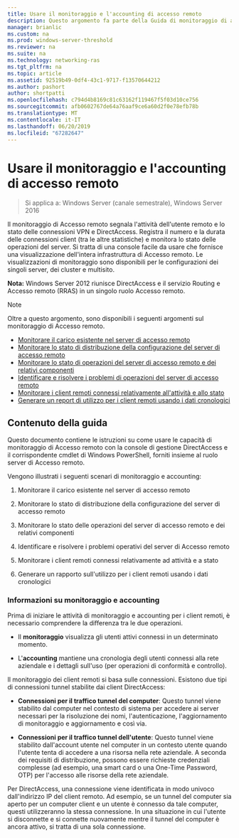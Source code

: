 ```yaml
---
title: Usare il monitoraggio e l'accounting di accesso remoto
description: Questo argomento fa parte della Guida di monitoraggio di accesso remoto e l'Accounting in Windows Server 2016.
manager: brianlic
ms.custom: na
ms.prod: windows-server-threshold
ms.reviewer: na
ms.suite: na
ms.technology: networking-ras
ms.tgt_pltfrm: na
ms.topic: article
ms.assetid: 92519b49-0df4-43c1-9717-f13570644212
ms.author: pashort
author: shortpatti
ms.openlocfilehash: c794d4b8169c81c63162f119467f5f03d10ce756
ms.sourcegitcommit: afb0602767de64a76aaf9ce6a60d2f0e78efb78b
ms.translationtype: MT
ms.contentlocale: it-IT
ms.lasthandoff: 06/20/2019
ms.locfileid: "67282647"
---
```

# <a name="use-remote-access-monitoring-and-accounting"></a>Usare il monitoraggio e l'accounting di accesso remoto

>Si applica a: Windows Server (canale semestrale), Windows Server 2016

Il monitoraggio di Accesso remoto segnala l'attività dell'utente remoto e lo stato delle connessioni VPN e DirectAccess. Registra il numero e la durata delle connessioni client (tra le altre statistiche) e monitora lo stato delle operazioni del server. Si tratta di una console facile da usare che fornisce una visualizzazione dell'intera infrastruttura di Accesso remoto. Le visualizzazioni di monitoraggio sono disponibili per le configurazioni dei singoli server, dei cluster e multisito.  
  
**Nota:** Windows Server 2012 riunisce DirectAccess e il servizio Routing e Accesso remoto (RRAS) in un singolo ruolo Accesso remoto.  
  
> [!NOTE]  
> Oltre a questo argomento, sono disponibili i seguenti argomenti sul monitoraggio di Accesso remoto.  
>   
> -   [Monitorare il carico esistente nel server di accesso remoto](Monitor-the-existing-load-on-the-Remote-Access-server.md)  
> -   [Monitorare lo stato di distribuzione della configurazione del server di accesso remoto](Monitor-the-configuration-distribution-status-of-the-Remote-Access-server.md)  
> -   [Monitorare lo stato di operazioni del server di accesso remoto e dei relativi componenti](Monitor-the-operations-status-of-the-Remote-Access-server-and-its-components.md)  
> -   [Identificare e risolvere i problemi di operazioni del server di accesso remoto](Identify-and-resolve-Remote-Access-server-operations-problems.md)  
> -   [Monitorare i client remoti connessi relativamente all'attività e allo stato](Monitor-connected-remote-clients-for-activity-and-status.md)  
> -   [Generare un report di utilizzo per i client remoti usando i dati cronologici](Generate-a-usage-report-for-remote-clients-using-historical-data.md)  

## <a name="in-this-guide"></a>Contenuto della guida  
Questo documento contiene le istruzioni su come usare le capacità di monitoraggio di Accesso remoto con la console di gestione DirectAccess e il corrispondente cmdlet di Windows PowerShell, forniti insieme al ruolo server di Accesso remoto.  
  
Vengono illustrati i seguenti scenari di monitoraggio e accounting:  
  
1.  Monitorare il carico esistente nel server di accesso remoto  
  
2.  Monitorare lo stato di distribuzione della configurazione del server di accesso remoto  
  
3.  Monitorare lo stato delle operazioni del server di accesso remoto e dei relativi componenti  
  
4.  Identificare e risolvere i problemi operativi del server di Accesso remoto  
  
5.  Monitorare i client remoti connessi relativamente ad attività e a stato  
  
6.  Generare un rapporto sull'utilizzo per i client remoti usando i dati cronologici  
  
### <a name="understand-monitoring-and-accounting"></a>Informazioni su monitoraggio e accounting  
Prima di iniziare le attività di monitoraggio e accounting per i client remoti, è necessario comprendere la differenza tra le due operazioni.  
  
-   Il **monitoraggio** visualizza gli utenti attivi connessi in un determinato momento.  
  
-   L'**accounting** mantiene una cronologia degli utenti connessi alla rete aziendale e i dettagli sull'uso (per operazioni di conformità e controllo).  
  
Il monitoraggio dei client remoti si basa sulle connessioni. Esistono due tipi di connessioni tunnel stabilite dai client DirectAccess:  
  
-   **Connessioni per il traffico tunnel del computer**: Questo tunnel viene stabilito dal computer nel contesto di sistema per accedere ai server necessari per la risoluzione dei nomi, l'autenticazione, l'aggiornamento di monitoraggio e aggiornamento e così via.  
  
-   **Connessioni per il traffico tunnel dell'utente**: Questo tunnel viene stabilito dall'account utente nel computer in un contesto utente quando l'utente tenta di accedere a una risorsa nella rete aziendale. A seconda dei requisiti di distribuzione, possono essere richieste credenziali complesse (ad esempio, una smart card o una One-Time Password, OTP) per l'accesso alle risorse della rete aziendale.  
  
Per DirectAccess, una connessione viene identificata in modo univoco dall'indirizzo IP del client remoto. Ad esempio, se un tunnel del computer sia aperto per un computer client e un utente è connesso da tale computer, questi utilizzeranno la stessa connessione. In una situazione in cui l'utente si disconnette e si connette nuovamente mentre il tunnel del computer è ancora attivo, si tratta di una sola connessione.  
  


